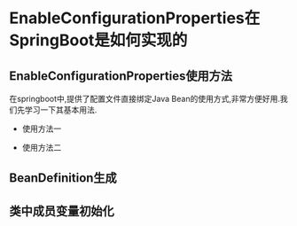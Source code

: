# EnableConfigurationProperties在SpringBoot是如何实现的

## EnableConfigurationProperties使用方法
在springboot中,提供了配置文件直接绑定Java Bean的使用方式,非常方便好用.我们先学习一下其基本用法.

- 使用方法一

- 使用方法二

## BeanDefinition生成

## 类中成员变量初始化

